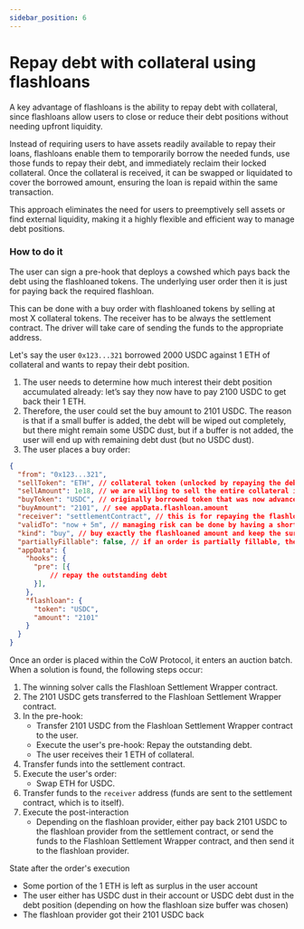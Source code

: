 ```yaml
---
sidebar_position: 6
---
```


# Repay debt with collateral using flashloans

A key advantage of flashloans is the ability to repay debt with collateral, since flashloans allow users to close or reduce their debt positions without needing upfront liquidity.

Instead of requiring users to have assets readily available to repay their loans, flashloans enable them to temporarily borrow the needed funds, use those funds to repay their debt, and immediately reclaim their locked collateral. Once the collateral is received, it can be swapped or liquidated to cover the borrowed amount, ensuring the loan is repaid within the same transaction.

This approach eliminates the need for users to preemptively sell assets or find external liquidity, making it a highly flexible and efficient way to manage debt positions.

### How to do it

The user can sign a pre-hook that deploys a cowshed which pays back the debt using the flashloaned tokens. The underlying user order then it is just for paying back the required flashloan.

This can be done with a buy order with flashloaned tokens by selling at most X collateral tokens. The receiver has to be always the settlement contract. The driver will take care of sending the funds to the appropriate address.

Let's say the user `0x123...321` borrowed 2000 USDC against 1 ETH of collateral and wants to repay their debt position.
1. The user needs to determine how much interest their debt position accumulated already: let’s say they now have to pay 2100 USDC to get back their 1 ETH.
2. Therefore, the user could set the buy amount to 2101 USDC. The reason is that if a small buffer is added, the debt will be wiped out completely, but there might remain some USDC dust,
   but if a buffer is not added, the user will end up with remaining debt dust (but no USDC dust).
3. The user places a buy order:

```json
{
  "from": "0x123...321",
  "sellToken": "ETH", // collateral token (unlocked by repaying the debt)
  "sellAmount": 1e18, // we are willing to sell the entire collateral if necessary
  "buyToken": "USDC", // originally borrowed token that was now advanced by the flashloan
  "buyAmount": "2101", // see appData.flashloan.amount
  "receiver": "settlementContract", // this is for repaying the flashloan
  "validTo": "now + 5m", // managing risk can be done by having a short validity
  "kind": "buy", // buy exactly the flashloaned amount and keep the surplus in the collateral token
  "partiallyFillable": false, // if an order is partially fillable, then it is not ensured the debt will be paid
  "appData": {
    "hooks": {
      "pre": [{
          // repay the outstanding debt
      }],
    },
    "flashloan": {
      "token": "USDC",
      "amount": "2101" 
    }
  }
}
```

Once an order is placed within the CoW Protocol, it enters an auction batch. When a solution is found, the following steps occur:

1. The winning solver calls the Flashloan Settlement Wrapper contract.
2. The 2101 USDC gets transferred to the Flashloan Settlement Wrapper contract.
3. In the pre-hook:
    - Transfer 2101 USDC from the Flashloan Settlement Wrapper contract to the user.
    - Execute the user's pre-hook: Repay the outstanding debt.
    - The user receives their 1 ETH of collateral.
4. Transfer funds into the settlement contract.
5. Execute the user's order:
    - Swap ETH for USDC.
6. Transfer funds to the `receiver` address (funds are sent to the settlement contract, which is to itself).
7. Execute the post-interaction
    - Depending on the flashloan provider, either pay back 2101 USDC to the flashloan provider from the settlement contract, or send the funds to the Flashloan Settlement Wrapper contract, and then send it to the flashloan provider.

State after the order's execution

- Some portion of the 1 ETH is left as surplus in the user account
- The user either has USDC dust in their account or USDC debt dust in the debt position (depending on how the flashloan size buffer was chosen)
- The flashloan provider got their 2101 USDC back
